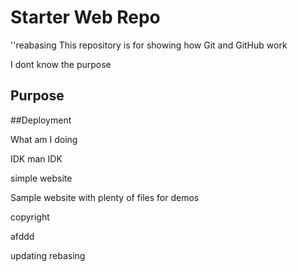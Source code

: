 # Starter Web Repo
''reabasing
This repository is for showing how Git and GitHub work

I dont know the purpose

## Purpose

##Deployment

What am I doing

IDK man IDK

simple website

Sample website with plenty of files for demos


copyright

afddd

updating
rebasing